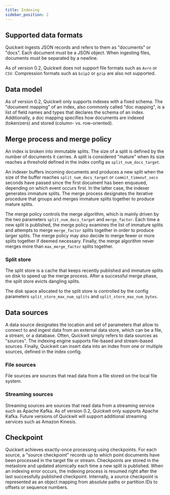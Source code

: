 ```yaml
---
title: Indexing
sidebar_position: 2
---
```


## Supported data formats

Quickwit ingests JSON records and refers to them as "documents" or "docs". Each document must be a JSON object. When ingesting files, documents must be separated by a newline.

As of version 0.2, Quickwit does not support file formats such as `Avro` or `CSV`. Compression formats such as `bzip2` or `gzip` are also not supported.

## Data model

As of version 0.2, Quickwit only supports indexes with a fixed schema. The "document mapping" of an index, also commonly called "doc mapping", is a list of field names and types that declares the schema of an index. Additionally, a doc mapping specifies how documents are indexed (tokenizers) and stored (column- vs. row-oriented).


## Merge process and merge policy

An index is broken into immutable splits. The size of a split is defined by the number of documents it carries. A split is considered "mature" when its size reaches a threshold defined in the index config as `split_num_docs_target`.

An indexer buffers incoming documents and produces a new split when the size of the buffer reaches `split_num_docs_target` or `commit_timeout_secs` seconds have passed since the first document has been enqueued, depending on which event occurs first. In the latter case, the indexer generates immature splits. The merge process designates the iterative procedure that groups and merges immature splits together to produce mature splits.

The merge policy controls the merge algorithm, which is mainly driven by the two parameters `split_num_docs_target` and `merge_factor`. Each time a new split is published, the merge policy examines the list of immature splits and attempts to merge `merge_factor` splits together in order to produce larger splits. The merge policy may also decide to merge fewer or more splits together if deemed necessary. Finally, the merge algorithm never merges more than `max_merge_factor` splits together.

### Split store

The split store is a cache that keeps recently published and immature splits on disk to speed up the merge process. After a successful merge phase, the split store evicts dangling splits.

The disk space allocated to the split store is controlled by the config parameters `split_store_max_num_splits` and `split_store_max_num_bytes`.

## Data sources

A data source designates the location and set of parameters that allow to connect to and ingest data from an external data store, which can be a file, a stream, or a database. Often, Quickwit simply refers to data sources as "sources". The indexing engine supports file-based and stream-based sources. Finally, Quickwit can insert data into an index from one or multiple sources, defined in the index config.


### File sources

File sources are sources that read data from a file stored on the local file system.

### Streaming sources

Streaming sources are sources that read data from a streaming service such as Apache Kafka. As of version 0.2, Quickwit only supports Apache Kafka. Future versions of Quickwit will support additional streaming services such as Amazon Kinesis.

## Checkpoint

Quickwit achieves exactly-once processing using checkpoints. For each source, a "source checkpoint" records up to which point documents have been processed in the target file or stream. Checkpoints are stored in the metastore and updated atomically each time a new split is published. When an indexing error occurs, the indexing process is resumed right after the last successfully published checkpoint. Internally, a source checkpoint is represented as an object mapping from absolute paths or partition IDs to offsets or sequence numbers.
